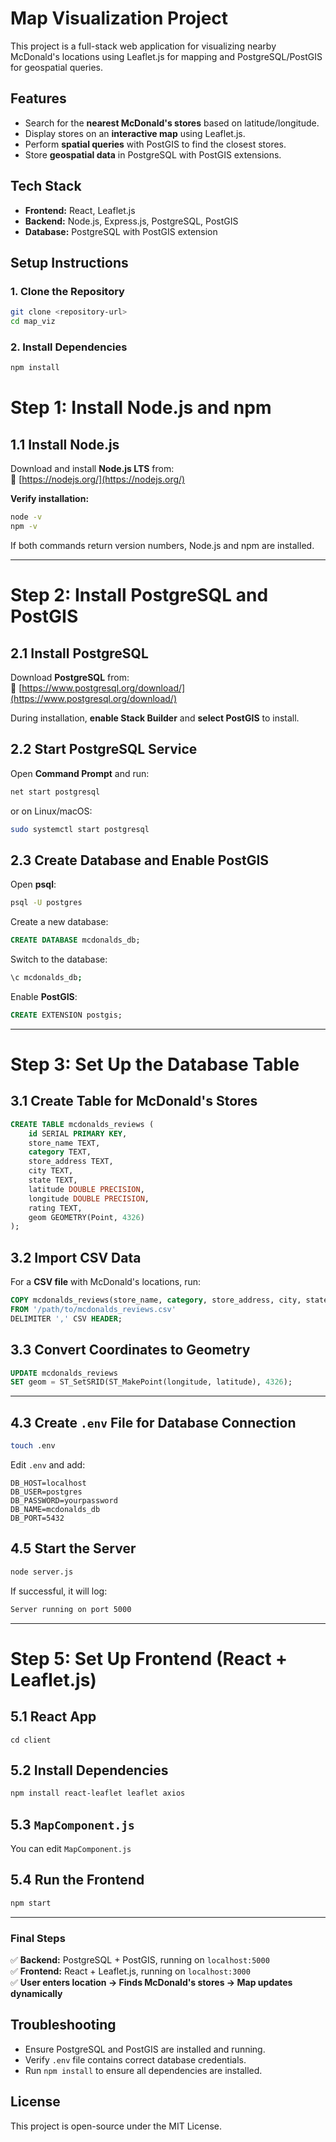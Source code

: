 # Map Visualization Project

This project is a full-stack web application for visualizing nearby McDonald's locations using Leaflet.js for mapping and PostgreSQL/PostGIS for geospatial queries.

## Features
- Search for the **nearest McDonald's stores** based on latitude/longitude.
- Display stores on an **interactive map** using Leaflet.js.
- Perform **spatial queries** with PostGIS to find the closest stores.
- Store **geospatial data** in PostgreSQL with PostGIS extensions.

## Tech Stack
- **Frontend:** React, Leaflet.js
- **Backend:** Node.js, Express.js, PostgreSQL, PostGIS
- **Database:** PostgreSQL with PostGIS extension

## Setup Instructions

### 1. Clone the Repository
```sh
git clone <repository-url>
cd map_viz
```

### 2. Install Dependencies
```sh
npm install
```


# **Step 1: Install Node.js and npm**
## **1.1 Install Node.js**
Download and install **Node.js LTS** from:  
🔗 [https://nodejs.org/](https://nodejs.org/)  

**Verify installation:**  
```sh
node -v
npm -v
```
If both commands return version numbers, Node.js and npm are installed.

---

# **Step 2: Install PostgreSQL and PostGIS**
## **2.1 Install PostgreSQL**
Download **PostgreSQL** from:  
🔗 [https://www.postgresql.org/download/](https://www.postgresql.org/download/)  

During installation, **enable Stack Builder** and **select PostGIS** to install.

## **2.2 Start PostgreSQL Service**
Open **Command Prompt** and run:
```sh
net start postgresql
```
or on Linux/macOS:
```sh
sudo systemctl start postgresql
```

## **2.3 Create Database and Enable PostGIS**
Open **psql**:
```sh
psql -U postgres
```
Create a new database:
```sql
CREATE DATABASE mcdonalds_db;
```
Switch to the database:
```sh
\c mcdonalds_db;
```
Enable **PostGIS**:
```sql
CREATE EXTENSION postgis;
```

---

# **Step 3: Set Up the Database Table**
## **3.1 Create Table for McDonald's Stores**
```sql
CREATE TABLE mcdonalds_reviews (
    id SERIAL PRIMARY KEY,
    store_name TEXT,
    category TEXT,
    store_address TEXT,
    city TEXT,
    state TEXT,
    latitude DOUBLE PRECISION,
    longitude DOUBLE PRECISION,
    rating TEXT,
    geom GEOMETRY(Point, 4326)
);
```

## **3.2 Import CSV Data**
For a **CSV file** with McDonald's locations, run:
```sql
COPY mcdonalds_reviews(store_name, category, store_address, city, state, latitude, longitude, rating)
FROM '/path/to/mcdonalds_reviews.csv'
DELIMITER ',' CSV HEADER;
```

## **3.3 Convert Coordinates to Geometry**
```sql
UPDATE mcdonalds_reviews 
SET geom = ST_SetSRID(ST_MakePoint(longitude, latitude), 4326);
```

---


## **4.3 Create `.env` File for Database Connection**
```sh
touch .env
```
Edit `.env` and add:
```
DB_HOST=localhost
DB_USER=postgres
DB_PASSWORD=yourpassword
DB_NAME=mcdonalds_db
DB_PORT=5432
```

## **4.5 Start the Server**
```sh
node server.js
```
If successful, it will log:  
```sh
Server running on port 5000
```

---

# **Step 5: Set Up Frontend (React + Leaflet.js)**
## **5.1 React App**
```
cd client
```

## **5.2 Install Dependencies**
```sh
npm install react-leaflet leaflet axios
```

## **5.3 `MapComponent.js`**

You can edit `MapComponent.js`

## **5.4 Run the Frontend**
```sh
npm start
```

---

### **Final Steps**
✅ **Backend:** PostgreSQL + PostGIS, running on `localhost:5000`  
✅ **Frontend:** React + Leaflet.js, running on `localhost:3000`  
✅ **User enters location → Finds McDonald's stores → Map updates dynamically**  



## Troubleshooting
- Ensure PostgreSQL and PostGIS are installed and running.
- Verify `.env` file contains correct database credentials.
- Run `npm install` to ensure all dependencies are installed.

## License
This project is open-source under the MIT License.

